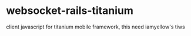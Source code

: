 websocket-rails-titanium
========================

client javascript for titanium mobile framework, this need iamyellow's tiws
